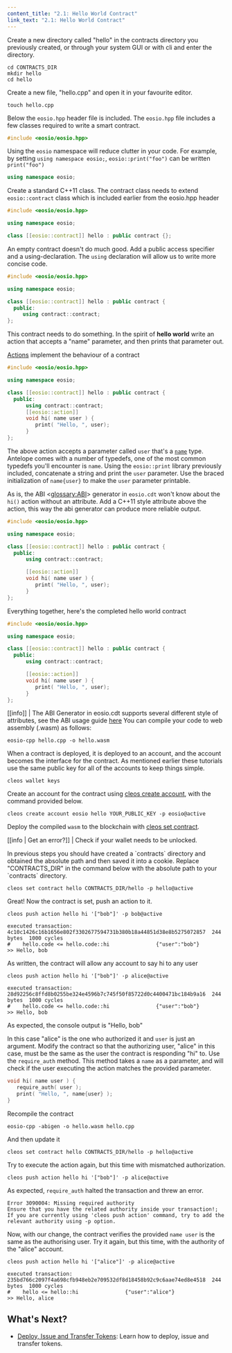 ```yaml
---
content_title: "2.1: Hello World Contract"
link_text: "2.1: Hello World Contract"
---
```

Create a new directory called "hello" in the contracts directory you previously created, or through your system GUI or with cli and enter the directory.

```shell
cd CONTRACTS_DIR
mkdir hello
cd hello
```
Create a new file, "hello.cpp" and open it in your favourite editor.

```shell
touch hello.cpp
```
Below the `eosio.hpp` header file is included. The `eosio.hpp` file includes a few classes required to write a smart contract.

```cpp
#include <eosio/eosio.hpp>
```
Using the `eosio` namespace will reduce clutter in your code. For example, by setting `using namespace eosio;`, `eosio::print("foo")` can be written `print("foo")`

```cpp
using namespace eosio;
```
Create a standard C++11 class. The contract class needs to extend `eosio::contract` class which is included earlier from the eosio.hpp header

```cpp
#include <eosio/eosio.hpp>

using namespace eosio;

class [[eosio::contract]] hello : public contract {};
```
An empty contract doesn't do much good. Add a public access specifier and a using-declaration. The `using` declaration will allow us to write more concise code.

```cpp
#include <eosio/eosio.hpp>

using namespace eosio;

class [[eosio::contract]] hello : public contract {
  public:
  	 using contract::contract;
};
```
This contract needs to do something. In the spirit of **hello world** write an action that accepts a "name" parameter, and then prints that parameter out.

<!--Links to virtual directory created by glossary generator-->
[Actions](../../glossary/index/#action) implement the behaviour of a contract

```cpp
#include <eosio/eosio.hpp>

using namespace eosio;

class [[eosio::contract]] hello : public contract {
  public:
      using contract::contract;
      [[eosio::action]]
      void hi( name user ) {
         print( "Hello, ", user);
      }
};
```
The above action accepts a parameter called `user` that's a [`name`](http://docs.eosnetwork.com/reference/) type. Antelope comes with a number of typedefs, one of the most common typedefs you'll encounter is `name`. Using the `eosio::print` library previously included, concatenate a string and print the `user` parameter. Use the braced initialization of `name{user}` to make the `user` parameter printable.

As is, the ABI <<glossary:ABI>> generator in `eosio.cdt` won't know about the `hi()` action without an attribute. Add a C++11 style attribute above the action, this way the abi generator can produce more reliable output.

```cpp
#include <eosio/eosio.hpp>

using namespace eosio;

class [[eosio::contract]] hello : public contract {
  public:
      using contract::contract;

      [[eosio::action]]
      void hi( name user ) {
         print( "Hello, ", user);
      }
};

```
Everything together, here's the completed hello world contract

```cpp
#include <eosio/eosio.hpp>

using namespace eosio;

class [[eosio::contract]] hello : public contract {
  public:
      using contract::contract;

      [[eosio::action]]
      void hi( name user ) {
         print( "Hello, ", user);
      }
};
```

[[info]]
| The ABI Generator in eosio.cdt supports several different style of attributes, see the ABI usage guide [here](./03_understanding-ABI-files.md)
You can compile your code to web assembly (.wasm) as follows:

```shell
eosio-cpp hello.cpp -o hello.wasm
```
When a contract is deployed, it is deployed to an account, and the account becomes the interface for the contract. As mentioned earlier these tutorials use the same public key for all of the accounts to keep things simple.

```shell
cleos wallet keys
```
Create an account for the contract using [cleos create account](http://docs.eosnetwork.com/eosdocs/developer-tools/cleos/command-reference/create/account), with the command provided below.

```shell
cleos create account eosio hello YOUR_PUBLIC_KEY -p eosio@active
```
Deploy the compiled `wasm` to the blockchain with [cleos set contract](http://docs.eosnetwork.com/eosdocs/developer-tools/cleos/command-reference/set/set-contract).

[[info | Get an error?]]
| Check if your wallet needs to be unlocked.

<div class="no-contracts-helper">In previous steps you should have created a `contracts` directory and obtained the absolute path and then saved it into a cookie. Replace "CONTRACTS_DIR" in the command below with the absolute path to your `contracts` directory.</div>

```shell
cleos set contract hello CONTRACTS_DIR/hello -p hello@active

```
Great! Now the contract is set, push an action to it.

```shell
cleos push action hello hi '["bob"]' -p bob@active
```

```shell
executed transaction: 4c10c1426c16b1656e802f3302677594731b380b18a44851d38e8b5275072857  244 bytes  1000 cycles
#    hello.code <= hello.code::hi               {"user":"bob"}
>> Hello, bob
```
As written, the contract will allow any account to say hi to any user

```shell
cleos push action hello hi '["bob"]' -p alice@active

```

```shell
executed transaction: 28d92256c8ffd8b0255be324e4596b7c745f50f85722d0c4400471bc184b9a16  244 bytes  1000 cycles
#    hello.code <= hello.code::hi               {"user":"bob"}
>> Hello, bob
```
As expected, the console output is "Hello, bob"

In this case "alice" is the one who authorized it and `user` is just an argument. Modify the contract so that the authorizing user, "alice" in this case, must be the same as the user the contract is responding "hi" to. Use the `require_auth` method. This method takes a `name` as a parameter, and will check if the user executing the action matches the provided parameter.

```cpp
void hi( name user ) {
   require_auth( user );
   print( "Hello, ", name{user} );
}
```
Recompile the contract

```shell
eosio-cpp -abigen -o hello.wasm hello.cpp

```
And then update it

```shell
cleos set contract hello CONTRACTS_DIR/hello -p hello@active
```
Try to execute the action again, but this time with mismatched authorization.

```shell
cleos push action hello hi '["bob"]' -p alice@active
```
As expected, `require_auth` halted the transaction and threw an error.

```shell
Error 3090004: Missing required authority
Ensure that you have the related authority inside your transaction!;
If you are currently using 'cleos push action' command, try to add the relevant authority using -p option.
```
Now, with our change, the contract verifies the provided `name user` is the same as the authorising user. Try it again, but this time, with the authority of the "alice" account.

```shell
cleos push action hello hi '["alice"]' -p alice@active
```


```shell
executed transaction: 235bd766c2097f4a698cfb948eb2e709532df8d18458b92c9c6aae74ed8e4518  244 bytes  1000 cycles
#    hello <= hello::hi               {"user":"alice"}
>> Hello, alice
```

## What's Next?
- [Deploy, Issue and Transfer Tokens](./02_deploy-issue-and-transfer-tokens.md): Learn how to deploy, issue and transfer tokens.
